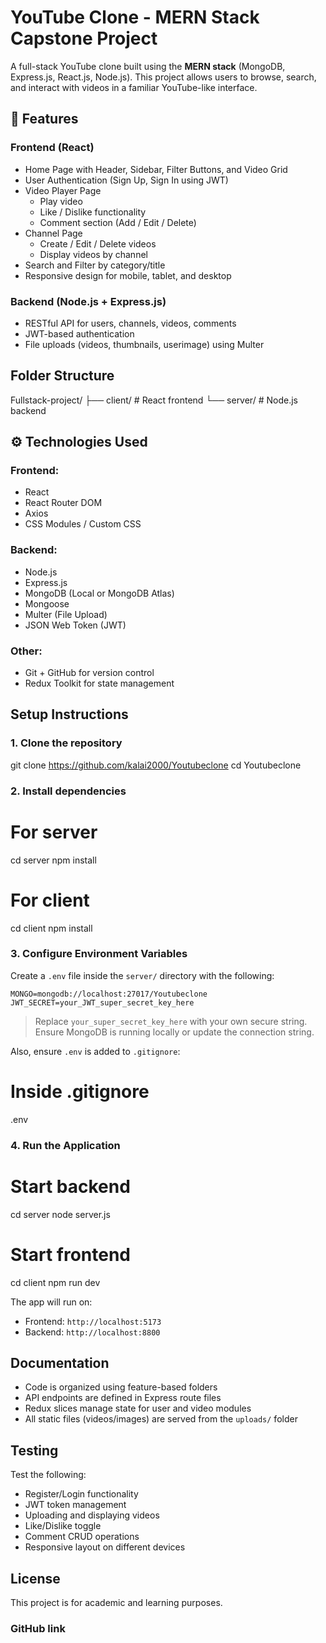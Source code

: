 #   YouTube Clone - MERN Stack Capstone Project

A full-stack YouTube clone built using the **MERN stack** (MongoDB, Express.js, React.js, Node.js). This project allows users to browse, search, and interact with videos in a familiar YouTube-like interface.

 

## 🚀 Features

### Frontend (React)

*   Home Page with Header, Sidebar, Filter Buttons, and Video Grid
*   User Authentication (Sign Up, Sign In using JWT)
*   Video Player Page
    * Play video
    * Like / Dislike functionality
    * Comment section (Add / Edit / Delete)
*   Channel Page
    * Create / Edit / Delete videos
    * Display videos by channel
*   Search and Filter by category/title
*   Responsive design for mobile, tablet, and desktop

### Backend (Node.js + Express.js)

*   RESTful API for users, channels, videos, comments
*   JWT-based authentication
*   File uploads (videos, thumbnails, userimage) using Multer

 

##  Folder Structure

 
Fullstack-project/
├── client/               # React frontend
└── server/               # Node.js backend
 

 

## ⚙️ Technologies Used

### Frontend:

* React
* React Router DOM
* Axios
* CSS Modules / Custom CSS

### Backend:

* Node.js
* Express.js
* MongoDB (Local or MongoDB Atlas)
* Mongoose
* Multer (File Upload)
* JSON Web Token (JWT)

### Other:

* Git + GitHub for version control
* Redux Toolkit for state management

 

##  Setup Instructions

### 1. Clone the repository

 
git clone https://github.com/kalai2000/Youtubeclone
cd Youtubeclone
 

### 2. Install dependencies

 
# For server
cd server
npm install

# For client
cd client
npm install
 

### 3. Configure Environment Variables

Create a `.env` file inside the `server/` directory with the following:

```env
MONGO=mongodb://localhost:27017/Youtubeclone
JWT_SECRET=your_JWT_super_secret_key_here
```

>  Replace `your_super_secret_key_here` with your own secure string.
> Ensure MongoDB is running locally or update the connection string.

Also, ensure `.env` is added to `.gitignore`:

 
# Inside .gitignore
.env
 

### 4. Run the Application

 
# Start backend
cd server
node server.js

# Start frontend
cd client
npm run dev
 

The app will run on:

* Frontend: `http://localhost:5173`
* Backend: `http://localhost:8800`

 
##   Documentation

* Code is organized using feature-based folders
* API endpoints are defined in Express route files
* Redux slices manage state for user and video modules
* All static files (videos/images) are served from the `uploads/` folder

 

##   Testing

Test the following:

* Register/Login functionality
* JWT token management
* Uploading and displaying videos
* Like/Dislike toggle
* Comment CRUD operations
* Responsive layout on different devices

 
##   License

This project is for academic and learning purposes.


### GitHub link


